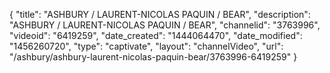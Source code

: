 {
    "title": "ASHBURY \/ LAURENT-NICOLAS PAQUIN \/ BEAR",
    "description": "ASHBURY \/ LAURENT-NICOLAS PAQUIN \/ BEAR",
    "channelid": "3763996",
    "videoid": "6419259",
    "date_created": "1444064470",
    "date_modified": "1456260720",
    "type": "captivate",
    "layout": "channelVideo",
    "url": "\/ashbury\/ashbury-laurent-nicolas-paquin-bear\/3763996-6419259"
}